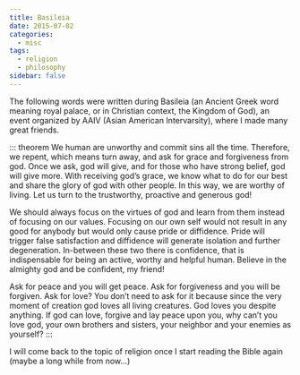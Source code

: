 ```yaml
---
title: Basileia
date: 2015-07-02
categories:
  - misc
tags:
  - religion
  - philosophy
sidebar: false
---
```


The following words were written during Basileia (an Ancient Greek word meaning royal palace, or in Christian context, the Kingdom of God), an event organized by AAIV (Asian American Intervarsity), where I made many great friends.

<!-- more -->

::: theorem
We human are unworthy and commit sins all the time. Therefore, we repent, which means turn away, and ask for grace and forgiveness from god. Once we ask, god will give, and for those who have strong belief, god will give more. With receiving god’s grace, we know what to do for our best and share the glory of god with other people. In this way, we are worthy of living. Let us turn to the trustworthy, proactive and generous god!

We should always focus on the virtues of god and learn from them instead of focusing on our values. Focusing on our own self would not result in any good for anybody but would only cause pride or diffidence. Pride will trigger false satisfaction and diffidence will generate isolation and further degeneration. In-between these two there is confidence, that is indispensable for being an active, worthy and helpful human. Believe in the almighty god and be confident, my friend!

Ask for peace and you will get peace. Ask for forgiveness and you will be forgiven. Ask for love? You don’t need to ask for it because since the very moment of creation god loves all living creatures. God loves you despite anything. If god can love, forgive and lay peace upon you, why can’t you love god, your own brothers and sisters, your neighbor and your enemies as yourself?
:::

I will come back to the topic of religion once I start reading the Bible again (maybe a long while from now...)
